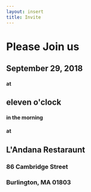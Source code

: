 ```yaml
---
layout: insert
title: Invite
---
```


# Please Join us

## September 29, 2018

#### at
## eleven o'clock
#### in the morning

#### at
## L'Andana Restaraunt
### 86 Cambridge Street
### Burlington, MA 01803

